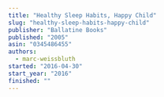 ```yaml
---
title: "Healthy Sleep Habits, Happy Child"
slug: "healthy-sleep-habits-happy-child"
publisher: "Ballatine Books"
published: "2005"
asin: "0345486455"
authors:
  - marc-weissbluth
started: "2016-04-30"
start_year: "2016"
finished: ""
---
```

